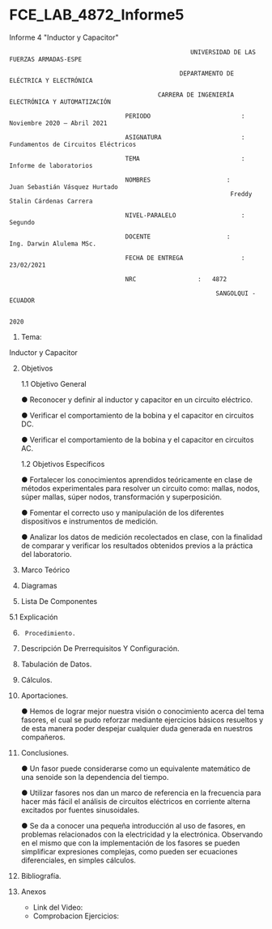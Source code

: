 # FCE_LAB_4872_Informe5
Informe 4 "Inductor y Capacitor"

                                                      UNIVERSIDAD DE LAS FUERZAS ARMADAS-ESPE

                                                   DEPARTAMENTO DE ELÉCTRICA Y ELECTRÓNICA

                                             CARRERA DE INGENIERÍA ELECTRÓNICA Y AUTOMATIZACIÓN

                                    PERIODO        	                :       Noviembre 2020 – Abril 2021

                                    ASIGNATURA     	                :       Fundamentos de Circuitos Eléctricos 

                                    TEMA	                        : 	Informe de laboratorios
 
                                    NOMBRES       	          	:        Juan Sebastián Vásquez Hurtado 
				                                                 Freddy Stalin Cárdenas Carrera 

                                    NIVEL-PARALELO                  :       Segundo

                                    DOCENTE       	 	        :       Ing. Darwin Alulema MSc.

                                    FECHA DE ENTREGA                :       23/02/2021

                                    NRC 				:	4872
 
                                                             SANGOLQUI - ECUADOR

                                                                       2020
								       
								       
1.	Tema: 

Inductor y Capacitor

2.	Objetivos

	1.1 Objetivo General

	●	Reconocer y definir al inductor y capacitor en un circuito eléctrico.

	●	Verificar el comportamiento de la bobina y el capacitor en circuitos DC.

	●	Verificar el comportamiento de la bobina y el capacitor en circuitos AC.	

	1.2 Objetivos Específicos

	●	Fortalecer los conocimientos aprendidos teóricamente en clase de métodos experimentales para resolver un circuito como: mallas, nodos, súper mallas, súper nodos, transformación y superposición.

	●	Fomentar el correcto uso y manipulación de los diferentes dispositivos e instrumentos de medición.

	●	Analizar los datos de medición recolectados en clase, con la finalidad de comparar y verificar los resultados obtenidos previos a la práctica del laboratorio.

3.	Marco Teórico 

4.	Diagramas 
 

5.	Lista De Componentes 

  5.1 	Explicación
	 

6.      Procedimiento.

7. Descripción De Prerrequisitos Y Configuración.

8. Tabulación de Datos.

9. Cálculos.

10. Aportaciones. 

	●	Hemos de lograr mejor nuestra visión o conocimiento acerca del tema fasores, el cual se pudo reforzar mediante ejercicios básicos resueltos y de esta manera poder despejar cualquier duda generada en nuestros compañeros.


11. Conclusiones. 

	●	Un fasor puede considerarse como un equivalente matemático de una senoide son la dependencia del tiempo.

	●	Utilizar fasores nos dan un marco de referencia en la frecuencia para hacer más fácil el análisis de circuitos eléctricos en corriente alterna excitados por fuentes sinusoidales.

	●	Se da a conocer una pequeña introducción al uso de fasores, en problemas relacionados con la electricidad y la electrónica. Observando en el mismo que con la implementación de los fasores se pueden simplificar expresiones complejas, como pueden ser ecuaciones diferenciales, en simples cálculos.


12. Bibliografía.


13. Anexos

    - Link del Video: 
    - Comprobacion Ejercicios: 


